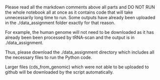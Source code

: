 Please read all the markdown comments above all parts and DO NOT RUN the whole notebook all at once as it contains code that will take unnecessarily long time to run. Some outputs have already been uploaded in the ./data_assignment folder exactly for that reason.

For example, the human genome will not need to be downloaded as it has already been been processed by tRNA-scan and the output is in ./data_assignment.

Thus, please download the ./data_assignment directory which includes all the necessary files to run the Python code. 

Larger files (cds_from_genomic) which were not able to be uploaded to github will be downloaded by the script automatically.
